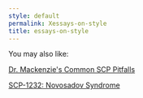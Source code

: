 ```yaml
---
style: default
permalink: Xessays-on-style
title: essays-on-style
---
```

You may also like:

[Dr. Mackenzie's Common SCP Pitfalls](http://scp-wiki.net/mackenzie-pitfalls)

[SCP-1232: Novosadov Syndrome](http://scp-wiki.net/scp-1232)
